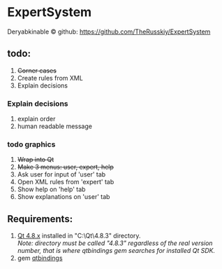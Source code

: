 ExpertSystem
============

Deryabkinable ©
github: https://github.com/TheRusskiy/ExpertSystem


## todo:
  1. <del>Corner cases</del>
  2. Create rules from XML
  3. Explain decisions

### Explain decisions
  1. explain order
  2. human readable message

### todo graphics
  1. <del>Wrap into Qt</del>
  2. <del>Make 3 menus: user, expert, help</del>
  3. Ask user for input of 'user' tab
  4. Open XML rules from 'expert' tab
  5. Show help on 'help' tab
  6. Show explanations on 'user' tab

## Requirements:
  1. <a href = "http://qt-project.org/downloads">Qt 4.8.x</a> installed in "C:\Qt\4.8.3" directory.
   <br> <i>Note: directory must be called "4.8.3" regardless of the real version number, that is where qtbindings gem searches for installed Qt SDK.</i>
  2. gem <a href="https://github.com/ryanmelt/qtbindings">qtbindings </a>